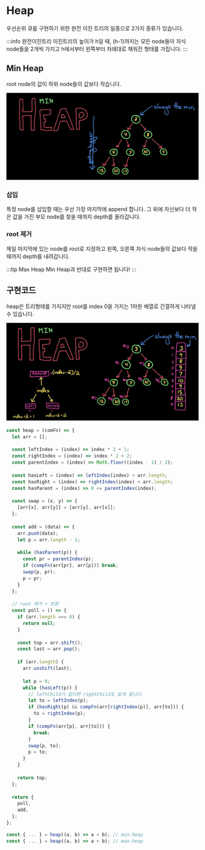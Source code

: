 # Heap

우선순위 큐를 구현하기 위한 완전 이진 트리의 일종으로 2가지 종류가 있습니다.

:::info 완전이진트리
이진트리의 높이가 h일 때, (h-1)까지는 모든 node들이 자식 node들을 2개씩 가지고 h에서부터 왼쪽부터 차례대로 채워진 형태를 가집니다.
:::

## Min Heap

root node의 값이 하위 node들의 값보다 작습니다.

![Min Heap](../image/heap.png)

### 삽입

특정 node를 삽입할 때는 우선 가장 마지막에 append 합니다. 그 뒤에 자신보다 더 작은 값을 가진 부모 node를 찾을 때까지 depth를 올라갑니다.

### root 제거

제일 마지막에 있는 node를 root로 지정하고 왼쪽, 오른쪽 자식 node들의 값보다 작을 때까지 depth를 내려갑니다.

:::tip Max Heap
Min Heap과 반대로 구현하면 됩니다!
:::

## 구현코드

heap은 트리형태를 가지지만 root를 index 0을 가지는 1차원 배열로 간결하게 나타낼 수 있습니다.

![Heap Array](../image/heap_array.png)

```js
const heap = (comFn) => {
  let arr = [];

  const leftIndex = (index) => index * 2 + 1;
  const rightIndex = (index) => index * 2 + 2;
  const parentIndex = (index) => Math.floor((index - 1) / 2);

  const hasLeft = (index) => leftIndex(index) < arr.length;
  const hasRight = (index) => rightIndex(index) < arr.length;
  const hasParent = (index) => 0 <= parentIndex(index);

  const swap = (x, y) => {
    [arr[x], arr[y]] = [arr[y], arr[x]];
  };

  const add = (data) => {
    arr.push(data);
    let p = arr.length - 1;

    while (hasParent(p)) {
      const pr = parentIndex(p);
      if (compFn(arr[pr], arr[p])) break;
      swap(p, pr);
      p = pr;
    }
  };

  // root 제거 + 반환
  const poll = () => {
    if (arr.length === 0) {
      return null;
    }

    const top = arr.shift();
    const last = arr.pop();

    if (arr.length) {
      arr.unshift(last);

      let p = 0;
      while (hasLeft(p)) {
        // leftChild가 없다면 rightChild도 없게 됩니다.
        let to = leftIndex(p);
        if (hasRight(p) && compFn(arr[rightIndex(p)], arr[to])) {
          to = rightIndex(p);
        }
        if (compFn(arr[p], arr[to])) {
          break;
        }
        swap(p, to);
        p = to;
      }
    }

    return top;
  };

  return {
    poll,
    add,
  };
};
```

```js
const { ... } = heap((a, b) => a < b); // min-heap
const { ... } = heap((a, b) => a > b); // max-heap
```
